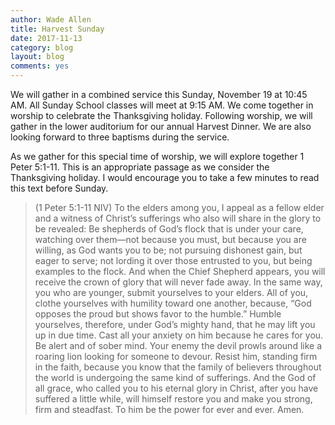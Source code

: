 ```yaml
---
author: Wade Allen
title: Harvest Sunday
date: 2017-11-13
category: blog
layout: blog
comments: yes
---
```


We will gather in a combined service this Sunday, November 19 at 10:45 AM. All Sunday School classes will meet at 9:15 AM. We come together in worship to celebrate the Thanksgiving holiday. Following worship, we will gather in the lower auditorium for our annual Harvest Dinner. We are also looking forward to three baptisms during the service. 

As we gather for this special time of worship, we will explore together 1 Peter 5:1-11. This is an appropriate passage as we consider the Thanksgiving holiday. I would encourage you to take a few minutes to read this text before Sunday.

>(1 Peter 5:1-11 NIV) To the elders among you, I appeal as a fellow elder and a witness of Christ’s sufferings who also will share in the glory to be revealed: Be shepherds of God’s flock that is under your care, watching over them—not because you must, but because you are willing, as God wants you to be; not pursuing dishonest gain, but eager to serve; not lording it over those entrusted to you, but being examples to the flock. And when the Chief Shepherd appears, you will receive the crown of glory that will never fade away. In the same way, you who are younger, submit yourselves to your elders. All of you, clothe yourselves with humility toward one another, because, “God opposes the proud but shows favor to the humble.” Humble yourselves, therefore, under God’s mighty hand, that he may lift you up in due time. Cast all your anxiety on him because he cares for you. Be alert and of sober mind. Your enemy the devil prowls around like a roaring lion looking for someone to devour. Resist him, standing firm in the faith, because you know that the family of believers throughout the world is undergoing the same kind of sufferings. And the God of all grace, who called you to his eternal glory in Christ, after you have suffered a little while, will himself restore you and make you strong, firm and steadfast. To him be the power for ever and ever. Amen.
 
